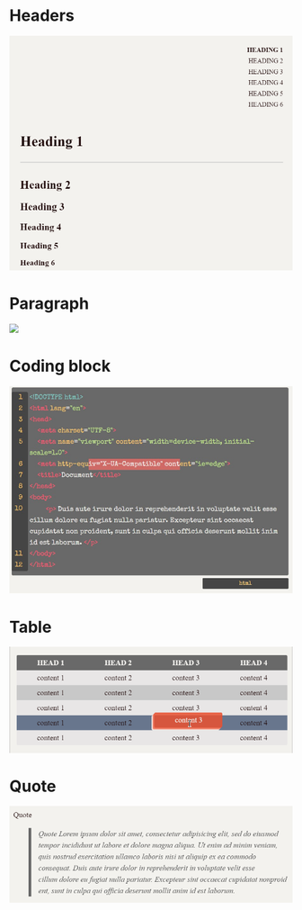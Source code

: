 # Headers 
![](./assets/heading.png)
# Paragraph 
![](./assets/paragraph.)
# Coding block 
![](./assets/coding.jpg)
# Table 
![](./assets/table.gif) 
# Quote
![](./assets/quote.png)
